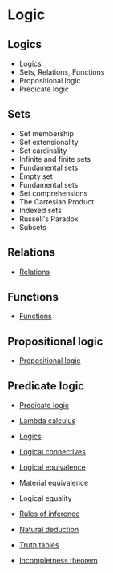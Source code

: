 # Logic

## Logics
- Logics
- Sets, Relations, Functions
- Propositional logic
- Predicate logic


## Sets
- Set membership
- Set extensionality
- Set cardinality
- Infinite and finite sets
- Fundamental sets
- Empty set
- Fundamental sets
- Set comprehensions
- The Cartesian Product
- Indexed sets
- Russell's Paradox
- Subsets


## Relations

- [Relations](./02_relations/01_relations.md)


## Functions
- [Functions](./03_functions/01_functions.md)



## Propositional logic
- [Propositional logic](./propositional-logic.md)


## Predicate logic
- [Predicate logic](./predicate-logic.md)



- [Lambda calculus](./lambda-calculus.md)
- [Logics](./logics.md)
- [Logical connectives](./logical-connectives.md)
- [Logical equivalence](./logical-equivalence.md)
- Material equivalence
- Logical equality
- [Rules of inference](./rules-of-inference.md)
- [Natural deduction](./02_natural-deduction.md)
- [Truth tables](./truth-tables.md)
- [Incompletness theorem](./incompletness-theorem.md)

